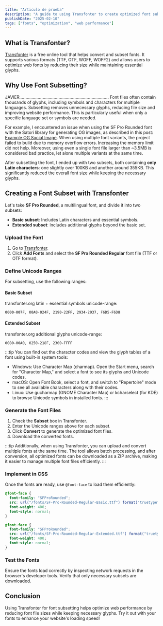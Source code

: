 ```yaml
---
title: "Articulo de prueba"
description: "A guide to using Transfonter to create optimized font subsets"
publishDate: "2025-02-10"
tags: ["fonts", "optimization", "web performance"]
---
```


## What is Transfonter?

[Transfonter](https://transfonter.org/) is a free online tool that helps convert and subset fonts. It supports various formats (TTF, OTF, WOFF, WOFF2) and allows users to optimize web fonts by reducing their size while maintaining essential glyphs.

## Why Use Font Subsetting?
JAVIER.........................................................................
Font files often contain thousands of glyphs, including symbols and characters for multiple languages. Subsetting removes unnecessary glyphs, reducing file size and improving website performance. This is particularly useful when only a specific language set or symbols are needed.

For example, I encountered an issue when using the SF Pro Rounded font with the Satori library for generating OG images, as described in this post: [Example OG Social Image](posts/social-image/). When using multiple font variants, the project failed to build due to memory overflow errors. Increasing the memory limit did not help. Moreover, using even a single font file larger than ~3.5MB is considered bad practice, let alone multiple variants at the same time.

After subsetting the font, I ended up with two subsets, both containing **only Latin characters**: one slightly over 100KB and another around 355KB. This significantly reduced the overall font size while keeping the necessary glyphs.

## Creating a Font Subset with Transfonter

Let's take **SF Pro Rounded**, a multilingual font, and divide it into two subsets:

- **Basic subset**: Includes Latin characters and essential symbols.
- **Extended subset**: Includes additional glyphs beyond the basic set.

### Upload the Font
1. Go to [Transfonter](https://transfonter.org/).
2. Click **Add Fonts** and select the **SF Pro Rounded Regular** font file (TTF or OTF format).

### Define Unicode Ranges
For subsetting, use the following ranges:

#### Basic Subset

transfonter.org latin + essential symbols unicode-range:
```
0000-007F, 00A0-024F, 2190-22FF, 2934-2937, F6D5-F6D8
```

#### Extended Subset

transfonter.org additional glyphs unicode-range:
```
0080-00A0, 0250-218F, 2300-FFFF
```

:::tip
You can find out the character codes and view the glyph tables of a font using built-in system tools:
- Windows: Use Character Map (charmap). Open the Start menu, search for "Character Map," and select a font to see its glyphs and Unicode codes.
- macOS: Open Font Book, select a font, and switch to "Repertoire" mode to see all available characters along with their codes.
- Linux: Use gucharmap (GNOME Character Map) or kcharselect (for KDE) to browse Unicode symbols in installed fonts.
:::

### Generate the Font Files
1. Check the **Subset** box in Transfonter.
2. Enter the Unicode ranges above for each subset.
3. Click **Convert** to generate the optimized font files.
4. Download the converted fonts.

:::tip
Additionally, when using Transfonter, you can upload and convert multiple fonts at the same time. The tool allows batch processing, and after conversion, all optimized fonts can be downloaded as a ZIP archive, making it easier to manage multiple font files efficiently.
:::

### Implement in CSS
Once the fonts are ready, use `@font-face` to load them efficiently:

```css
@font-face {
  font-family: "SFProRounded";
  src: url("/fonts/SF-Pro-Rounded-Regular-Basic.ttf") format("truetype");
  font-weight: 400;
  font-style: normal;
}

@font-face {
  font-family: "SFProRounded";
  src: url("/fonts/SF-Pro-Rounded-Regular-Extended.ttf") format("truetype");
  font-weight: 400;
  font-style: normal;
}
```

### Test the Fonts
Ensure the fonts load correctly by inspecting network requests in the browser's developer tools. Verify that only necessary subsets are downloaded.

## Conclusion
Using Transfonter for font subsetting helps optimize web performance by reducing font file sizes while keeping necessary glyphs. Try it out with your fonts to enhance your website's loading speed!